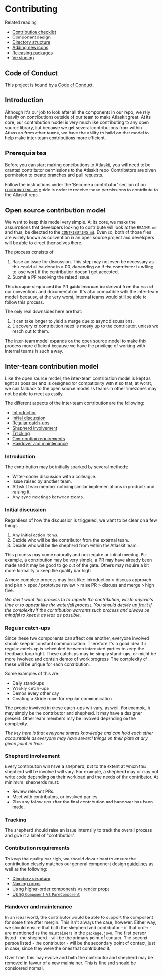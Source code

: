 # Contributing

Related reading:

* [Contribution checklist](./contribution-checklist)
* [Component design](./component-design)
* [Directory structure](./directory-structure)
* [Adding new icons](./adding-new-icons)
* [Releasing packages](./releasing-packages)
* [Versioning](./versioning)

## Code of Conduct

This project is bound by a [Code of Conduct][conduct].

## Introduction

Although it's our job to look after all the components in our repo, we rely heavily on contributions outside of our team to make Atlaskit great. At its core, our contrubution model is very much like contributing to any open source library, but because we get several contributions from within Atlassian from other teams, we have the ability to build on that model to help make inter-team contributions more efficient.

## Prerequisites

Before you can start making contributions to Atlaskit, you will need to be granted contributor permissions
to the Atlaskit repo. Contributors are given permission to create branches and pull requests.

Follow the instructions under the 'Become a contributor' section of our [`CONTRIBUTING.md`][contributing] guide
in order to receive these permissions to contribute to the Atlaskit repo.

## Open source contribution model

We want to keep this model very simple. At its core, we make the assumptions that developers looking to contribute will look at the [`README.md`][readme] and thus, be directed to the [`CONTRIBUTING.md`][contributing]. Even so, both of those files are widely known as convention in an open source project and developers will be able to direct themselves there.

The process consists of:

1.  Raise an issue for discussion. This step may not even be necessary as this could all be done in a PR, depending on if the contributor is willing to lose work if the contribution doesn't get accepted.
2.  Submit a PR resolving the raised issue.

This is super simple and the PR guidelines can be derived from the rest of our conventions and documentation. It's also compatible with the inter-team model, because, at the very worst, internal teams would still be able to follow this process.

The only real downsides here are that:

1.  It can take longer to yield a merge due to async discussions.
2.  Discovery of contribution need is mostly up to the contributor, unless we reach out to them.

The inter-team model expands on the open source model to make this process more efficient because we have the privilege of working with internal teams in such a way.

## Inter-team contribution model

Like the open source model, the inter-team contribution model is kept as light as possible and is designed for compatibility with it so that, at worst, we can fallback to the open source model as teams in other timezones may not be able to meet as easily.

The different aspects of the inter-team contribution are the following:

* [Introduction](#introduction)
* [Initial discussion](#initial-discussion)
* [Regular catch-ups](#regular-catch-ups)
* [Shepherd involvement](#shepherd-involvement)
* [Tracking ](#tracking)
* [Contribution requirements](#contribution-requirements)
* [Handover and maintenance](#handover-and-maintenance)

### Introduction

The contribution may be initially sparked by several methods:

* Water-cooler discussion with a colleague.
* Issue raised by another team.
* Atlaskit team member noticing similar implementations in products and raising it.
* Any sync meetings between teams.

### Initial discussion

Regardless of how the discussion is triggered, we want to be clear on a few things:

1.  Any initial action items.
2.  Decide who will be the contributor from the external team.
3.  Decide who will be the shepherd from within the Atlaskit team.

This process may come naturally and not require an initial meeting. For example, a contribution may be very simple, a PR may have already been made and it may be good to go out of the gate. Others may require a bit more formality to keep the quality bar high.

A more complete process may look like: introduction > discuss approach and plan > spec / prototype review > raise PR > discuss and merge > high five.

_We don't want this process to to impede the contribution, waste anyone's time or to appear like the waterfall process. You should decide up front if the complexity if the contribution warrants such process and always be mindful to keep it as lean as possible._

### Regular catch-ups

Since these two components can affect one another, everyone involved should keep in constant communication. Therefore it's a good idea if a regular catch-up is scheduled between interested parties to keep the feedback loop tight. These catchups may be simply stand-ups, or might be more involved and contain demos of work progress. The complexity of these will be unique for each contribution.

Some examples of this are:

* Daily stand-ups
* Weekly catch-ups
* Demos every other day
* Creating a Stride room for regular communication

The people involved in these catch-ups will vary, as well. For example, it may simply be the contributor and shepherd. It may have a designer present. Other team members may be involved depending on the complexity.

_The key here is that everyone shares knowledge and can hold each other accountable as everyone may have several things on their plate at any given point in time._

### Shepherd involvement

Every contribution will have a shepherd, but to the extent at which this shepherd will be involved will vary. For example, a shepherd may or may not write code depending on their workload and the needs of the contributor. At minimum, shepherds must:

* Review relevant PRs.
* Meet with contributors, or involved parties.
* Plan any follow ups after the final contribution and handover has been made.

### Tracking

The shepherd should raise an issue internally to track the overall process and give it a label of "contribution".

### Contribution requirements

To keep the quality bar high, we should do our best to ensure the contribution closely matches our general component design [guidelines](#component-design) as well as the following:

* [Directory structure](./directory-structure)
* [Naming props](./naming-props)
* [Using higher-order components vs render props](./hoc-vs-props)
* [Using `Component` vs `PureComponent`](./component-vs-pure-component)

### Handover and maintenance

In an ideal world, the contributor would be able to support the component for some time after mergin. This isn't always the case, however. Either way, we should ensure that both the shepherd and contributor - in that order - are mentioned as the `maintainers` in the `package.json`. The first person listed - the shepherd - will be the primary point of contact. The second person listed - the contributor - will be the secondary point of contact, just in case, since they were the ones that contributed it.

Over time, this may evolve and both the contributor and shepherd may be removed in favour of a new maintainer. This is fine and should be considered normal.


[conduct]: https://bitbucket.org/atlassian/atlaskit-mk-2/src/HEAD/CODE_OF_CONDUCT.md
[contributing]: https://bitbucket.org/atlassian/atlaskit-mk-2/src/HEAD/CONTRIBUTING.md
[readme]: https://bitbucket.org/atlassian/atlaskit-mk-2/src/HEAD/README.md
